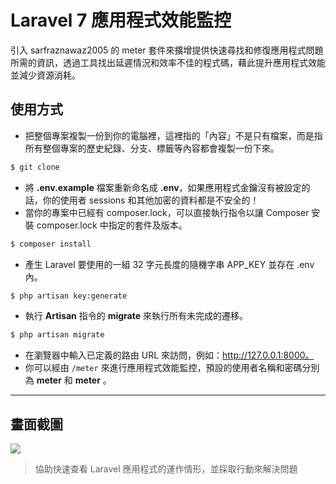 # Laravel 7 應用程式效能監控

引入 sarfraznawaz2005 的 meter 套件來擴增提供快速尋找和修復應用程式問題所需的資訊，透過工具找出延遲情況和效率不佳的程式碼，藉此提升應用程式效能並減少資源消耗。

## 使用方式
- 把整個專案複製一份到你的電腦裡，這裡指的「內容」不是只有檔案，而是指所有整個專案的歷史紀錄、分支、標籤等內容都會複製一份下來。
```sh
$ git clone
```
- 將 __.env.example__ 檔案重新命名成 __.env__，如果應用程式金鑰沒有被設定的話，你的使用者 sessions 和其他加密的資料都是不安全的！
- 當你的專案中已經有 composer.lock，可以直接執行指令以讓 Composer 安裝 composer.lock 中指定的套件及版本。
```sh
$ composer install
```
- 產生 Laravel 要使用的一組 32 字元長度的隨機字串 APP_KEY 並存在 .env 內。
```sh
$ php artisan key:generate
```
- 執行 __Artisan__ 指令的 __migrate__ 來執行所有未完成的遷移。
```sh
$ php artisan migrate
```
- 在瀏覽器中輸入已定義的路由 URL 來訪問，例如：http://127.0.0.1:8000。
- 你可以經由 `/meter` 來進行應用程式效能監控，預設的使用者名稱和密碼分別為 __meter__ 和 __meter__ 。

----

## 畫面截圖
![](https://i.imgur.com/jyhLpVd.png)
> 協助快速查看 Laravel 應用程式的運作情形，並採取行動來解決問題
